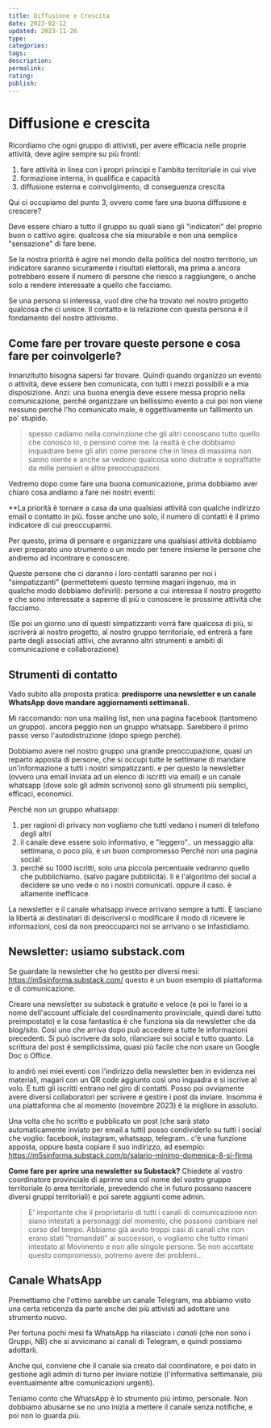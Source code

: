 ```yaml
---
title: Diffusione e Crescita
date: 2023-02-12
updated: 2023-11-26
type: 
categories: 
tags: 
description: 
permalink: 
rating: 
publish: 
---
```

# Diffusione e crescita

Ricordiamo che ogni gruppo di attivisti, per avere efficacia nelle proprie attività, deve agire sempre su più fronti:
1. fare attività in linea con i propri principi e l'ambito territoriale in cui vive
2. formazione interna, in qualifica e capacità
3. diffusione esterna e coinvolgimento, di conseguenza crescita

Qui ci occupiamo del punto 3, ovvero come fare una buona diffusione e crescere?

Deve essere chiaro a tutto il gruppo su quali siano gli "indicatori" del proprio buon o cattivo agire. qualcosa che sia misurabile e non una semplice "sensazione" di fare bene.

Se la nostra priorità è agire nel mondo della politica del nostro territorio, un indicatore saranno sicuramente i risultati elettorali, ma prima a ancora potrebbero essere il numero di persone che riesco a raggiungere, o anche solo a rendere interessate a quello che facciamo.

Se una persona si interessa, vuol dire che ha trovato nel nostro progetto qualcosa che ci unisce. Il contatto e la relazione con questa persona è il fondamento del nostro attivismo.

## Come fare per trovare queste persone e cosa fare per coinvolgerle?

Innanzitutto bisogna sapersi far trovare. Quindi quando organizzo un evento o attività, deve essere ben comunicata, con tutti i mezzi possibili e a mia disposizione.
Anzi: una buona energia deve essere messa proprio nella comunicazione, perché organizzare un bellissimo evento a cui poi non viene nessuno perché l'ho comunicato male, è oggettivamente un fallimento un po' stupido.

> spesso cadiamo nella convinzione che gli altri conoscano tutto quello che conosco io, o pensino come me. la realtà è che dobbiamo inquadrare bene gli altri come persone che in linea di massima non sanno niente e anche se vedono qualcosa sono distratte e sopraffatte da mille pensieri e altre preoccupazioni.

Vedremo dopo come fare una buona comunicazione, prima dobbiamo aver chiaro cosa andiamo a fare nei nostri eventi:

**La priorità è tornare a casa da una qualsiasi attività con qualche indirizzo email o contatto in più. fosse anche uno solo, il numero di contatti è il primo indicatore di cui preoccuparmi. 

Per questo, prima di pensare e organizzare una qualsiasi attività dobbiamo aver preparato uno strumento o un modo per tenere insieme le persone che andremo ad incontrare e conoscere.

Queste persone che ci daranno i loro contatti saranno per noi i "simpatizzanti" (permettetemi questo termine magari ingenuo, ma in qualche modo dobbiamo definirli): 
persone a cui interessa il nostro progetto e che sono interessate a saperne di più o conoscere le prossime attività che facciamo.

(Se poi un giorno uno di questi simpatizzanti vorrà fare qualcosa di più, si iscriverà al nostro progetto, al nostro gruppo territoriale, ed entrerà a fare parte degli associati attivi, che avranno altri strumenti e ambiti di comunicazione e collaborazione)

## Strumenti di contatto
Vado subito alla proposta pratica: **predisporre una newsletter e un canale WhatsApp dove mandare aggiornamenti settimanali.**

Mi raccomando: non una mailing list, non una pagina facebook (tantomeno un gruppo). ancora peggio non un gruppo whatsapp.
Sarebbero il primo passo verso l'autodistruzione (dopo spiego perché).

Dobbiamo avere nel nostro gruppo una grande preoccupazione, quasi un reparto apposta di persone, che si occupi tutte le settimane di mandare un'informazione a tutti i nostri simpatizzanti. e per questo la newsletter (ovvero una email inviata ad un elenco di iscritti via email) e un canale whatsapp (dove solo gli admin scrivono) sono gli strumenti più semplici, efficaci, economici.

Perché non un gruppo whatsapp: 
1. per ragioni di privacy non vogliamo che tutti vedano i numeri di telefono degli altri
 2.  il canale deve essere solo informativo, e "leggero".. un messaggio alla settimana, o poco più, è un buon compromesso
Perché non una pagina social:
1. perché su 1000 iscritti, solo una piccola percentuale vedranno quello che pubblichiamo. (salvo pagare pubblicità). lì è l'algoritmo del social a decidere se uno vede o no i nostri comunicati. oppure il caso. è altamente inefficace.

La newsletter e il canale whatsapp invece arrivano sempre a tutti.
E lasciano la libertà ai destinatari di deiscriversi o modificare il modo di ricevere le informazioni, così da non preoccuparci noi se arrivano o se infastidiamo.

## Newsletter: usiamo substack.com

Se guardate la newsletter che ho gestito per diversi mesi: https://m5sinforma.substack.com/
questo è un buon esempio di piattaforma e di comunicazione.

Creare una newsletter su substack è gratuito e veloce (e poi lo farei io a nome dell'account ufficiale del coordinamento provinciale, quindi darei tutto preimpostato) e la cosa fantastica è che funziona sia da newsletter che da blog/sito. Così uno che arriva dopo può accedere a tutte le informazioni precedenti.
Si può iscrivere da solo, rilanciare sui social e tutto quanto.
La scrittura dei post è semplicissima, quasi più facile che non usare un Google Doc o Office.

Io andrò nei miei eventi con l'indirizzo della newsletter ben in evidenza nei materiali, magari con un QR code aggiunto così uno inquadra e si iscrive al volo.
E tutti gli iscritti entrano nel giro di contatti.
Posso poi ovviamente avere diversi collaboratori per scrivere e gestire i post da inviare. Insomma è una piattaforma che al momento (novembre 2023) è la migliore in assoluto.

Una volta che ho scritto e pubblicato un post (che sarà stato automaticamente inviato per email a tutti) posso condividerlo su tutti i social che voglio: facebook, instagram, whatsapp, telegram.. c'è una funzione apposta, oppure basta copiare il suo indirizzo, ad esempio: https://m5sinforma.substack.com/p/salario-minimo-domenica-8-si-firma

**Come fare per aprire una newsletter su Substack?**
Chiedete al vostro coordinatore provinciale di aprirne una col nome del vostro gruppo territoriale (o area territoriale, prevedendo che in futuro possano nascere diversi gruppi territoriali) e poi sarete aggiunti come admin.

> E' importante che il proprietario di tutti i canali di comunicazione non siano intestati a personaggi del momento, che possono cambiare nel corso del tempo. Abbiamo già avuto troppi casi di canali che non erano stati "tramandati" ai successori, o vogliamo che tutto rimani intestato al Movimento e non alle singole persone.
> Se non accettate questo compromesso, potremo avere dei problemi...

## Canale WhatsApp
Premettiamo che l'ottimo sarebbe un canale Telegram, ma abbiamo visto una certa reticenza da parte anche dei più attivisti ad adottare uno strumento nuovo.

Per fortuna pochi mesi fa WhatsApp ha rilasciato i *canali* (che non sono i Gruppi, NB) che si avvicinano ai canali di Telegram, e quindi possiamo adottarli.

Anche qui, conviene che il canale sia creato dal coordinatore, e poi dato in gestione agli admin di turno per inviare notizie (l'informativa settimanale, più eventualmente altre comunicazioni urgenti).

Teniamo conto che WhatsApp è lo strumento più intimo, personale. Non dobbiamo abusarne se no uno inizia a mettere il canale senza notifiche, e poi non lo guarda più.






